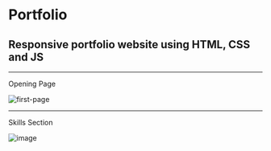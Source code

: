 # Portfolio
## Responsive portfolio website using HTML, CSS and JS
-------------------------------------------------------------------------------------------------------------------
Opening Page

![first-page](https://user-images.githubusercontent.com/85246478/169229373-8d1a31bc-1d70-4dfc-b333-de0f1537c1fa.JPG)


-------------------------------------------------------------------------------------------------------------------

Skills Section

![image](https://user-images.githubusercontent.com/85246478/169229780-24254453-701f-48a5-85f3-291e94e27cb3.png)

